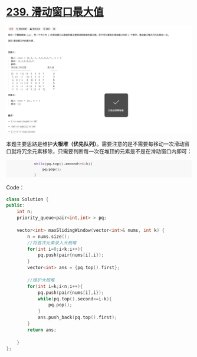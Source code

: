 # [239. 滑动窗口最大值](https://leetcode.cn/problems/sliding-window-maximum/)

![image-20240429143453944](README.assets/image-20240429143453944.png)



本题主要思路是维护**大根堆（优先队列）**。需要注意的是不需要每移动一次滑动窗口就将冗余元素移除，只需要判断每一次在堆顶的元素是不是在滑动窗口内即可：

![image-20240429144450833](README.assets/image-20240429144450833.png)



Code：

```C++
class Solution {
public:
    int n;
    priority_queue<pair<int,int> > pq;

    vector<int> maxSlidingWindow(vector<int>& nums, int k) {
        n = nums.size();
        //将首次元素录入大根堆
        for(int i=0;i<k;i++){
            pq.push(pair{nums[i],i});
        }
        vector<int> ans = {pq.top().first};

        //维护大根堆
        for(int i=k;i<n;i++){
            pq.push(pair{nums[i],i});
            while(pq.top().second<=i-k){
                pq.pop();
            }
            ans.push_back(pq.top().first);
        }
        return ans;

    }
};
```


